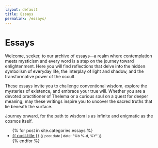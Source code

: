 ```yaml
---
layout: default
title: Essays
permalink: /essays/
---
```

# Essays
Welcome, seeker, to our archive of essays—a realm where contemplation meets mysticism and every word is a step on the journey toward enlightenment. Here you will find reflections that delve into the hidden symbolism of everyday life, the interplay of light and shadow, and the transformative power of the occult.

These essays invite you to challenge conventional wisdom, explore the mysteries of existence, and embrace your true will. Whether you are a devoted practitioner of Thelema or a curious soul on a quest for deeper meaning, may these writings inspire you to uncover the sacred truths that lie beneath the surface.

Journey onward, for the path to wisdom is as infinite and enigmatic as the cosmos itself.

<section class="category-posts">
  <ul>
    {% for post in site.categories.essays %}
      <li>
        <a href="{{ post.url | relative_url }}">{{ post.title }}</a>
        <small class="post-date">{{ post.date | date: "%b %-d, %Y" }}</small>
      </li>
    {% endfor %}
  </ul>
</section>
